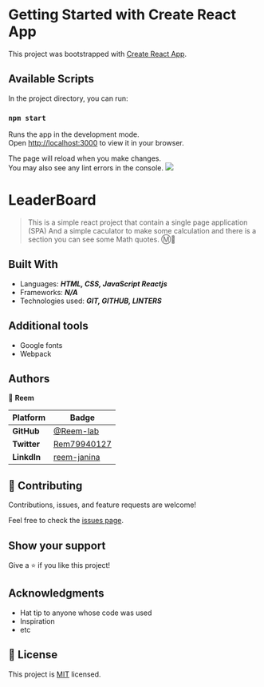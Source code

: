# Getting Started with Create React App

This project was bootstrapped with [Create React App](https://github.com/facebook/create-react-app).

## Available Scripts

In the project directory, you can run:

### `npm start`

Runs the app in the development mode.\
Open [http://localhost:3000](http://localhost:3000) to view it in your browser.

The page will reload when you make changes.\
You may also see any lint errors in the console.
![](https://img.shields.io/static/v1?label=BY&message=Reemoz&color=pink)

<!-- Feel Free to Add, Update, Delete Any Section you find needs so -->

# LeaderBoard

> This is a simple react project that contain a single page application (SPA) And a simple caculator to make some calculation and there is a section you can see some Math quotes. Ⓜ💯

<!-- <img src="Capture.PNG" width="70%" /> -->

## Built With

- Languages: _**HTML, CSS, JavaScript Reactjs**_
- Frameworks: _**N/A**_
- Technologies used: _**GIT, GITHUB, LINTERS**_

## Additional tools
 - Google fonts
 - Webpack 

<!-- 
 ## Live Demo

[See My project Live here]()  -->


## Authors

<!-- Only Change Username for Different Accounts -->

👤 **Reem**

 Platform | Badge |
 --- | --- |
 **GitHub**  | [@Reem-lab](https://github.com/Reem-lab)
 **Twitter** | [Rem79940127](https://twitter.com/Rem79940127)
 **LinkdIn** | [reem-janina](https://www.linkedin.com/in/reem-janina-ab74ab21a/)


## 🤝 Contributing

Contributions, issues, and feature requests are welcome!

Feel free to check the [issues page](https://github.com/MrRamoun/WEBDEV/issues).

## Show your support

Give a ⭐️ if you like this project!

## Acknowledgments

- Hat tip to anyone whose code was used
- Inspiration
- etc

## 📝 License

This project is [MIT](/LICENSE) licensed.
